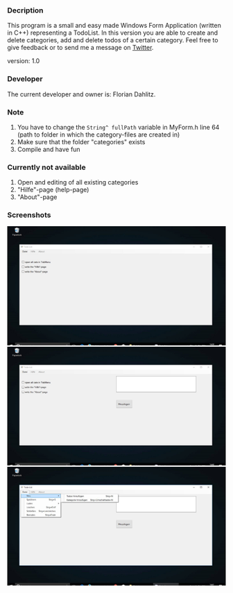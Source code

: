 ### Decription
This program is a small and easy made Windows Form Application (written in C++) representing a TodoList.
In this version you are able to create and delete categories, add and delete todos of a certain category.
Feel free to give feedback or to send me a message on <a href="https://twitter.com/DahlitzF">Twitter</a>.

version: 1.0

### Developer
The current developer and owner is: Florian Dahlitz.

### Note
1. You have to change the ```String^ fullPath``` variable in MyForm.h line 64 (path to folder in which the category-files are created in)
2. Make sure that the folder "categories" exists
3. Compile and have fun

### Currently not available
1. Open and editing of all existing categories
2. "Hilfe"-page (help-page)
3. "About"-page

### Screenshots
<img src="images/img1.JPG" alt="showing some todos">

<img src="images/img2.JPG" alt="showing and adding todos">

<img src="images/img3.JPG" alt="menu">
